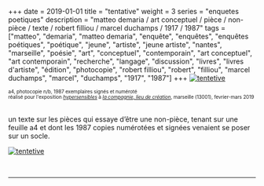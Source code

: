 +++
date = 2019-01-01
title = "tentative"
weight = 3
series = "enquetes poetiques"
description = "matteo demaria / art conceptuel / pièce / non-pièce / texte / robert filliou / marcel duchamps / 1917 / 1987"
tags = ["matteo", "demaria", "matteo demaria", "enquête", "enquêtes", "enquêtes poétiques", "poétique", "jeune", "artiste", "jeune artiste", "nantes", "marseille", "poésie", "art", "conceptuel", "contemporain", "art conceptuel", "art contemporain", "recherche", "langage", "discussion", "livres", "livres d'artiste", "édition", "photocopie", "robert filliou", "robert", "filliou", "marcel duchamps", "marcel", "duchamps", "1917", "1987"]
+++
[![tentetive](/images/tentative/tentative2.gif)](/pdfs/tentative/tentative.pdf)

<sup><sup>a4, photocopie n/b, 1987 exemplaires signés et numéroté</sup></sup>  
<sup><sup>réalisé pour l'exposition [_hypersensibles_](http://www.la-compagnie.org/portfolio/hypersensibles/) à [_la compagnie, lieu de création_](http://www.la-compagnie.org/), marseille (13001), fevrier-mars 2019</sup></sup>  

<br/>
un texte sur les pièces qui essaye d’être une non-pièce, tenant sur une feuille a4 et dont les 1987 copies numérotées et signées venaient se poser sur un socle.  

[![tentetive](/images/tentative/tentative.gif)](/pdfs/tentative/tentative.pdf)

<br/>
<hr>